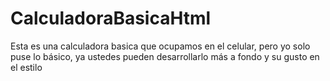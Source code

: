 # CalculadoraBasicaHtml
Esta es una calculadora basica que ocupamos en el celular, pero yo solo puse lo básico, ya ustedes pueden desarrollarlo más a fondo y su gusto en el estilo
